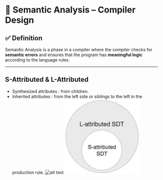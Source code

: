 # 📘 Semantic Analysis – Compiler Design

## ✅ Definition
Semantic Analysis is a phase in a compiler where the compiler checks for **semantic errors** and ensures that the program has **meaningful logic** according to the language rules.

---

## S-Attributed & L-Attributed 

- Synthesized attributes : from children.
- Inherited attributes : from the left side or siblings to the left in the production rule.
![alt text](<Screenshot 2025-04-08 at 7.38.56 PM.png>)
![alt text](image.png)